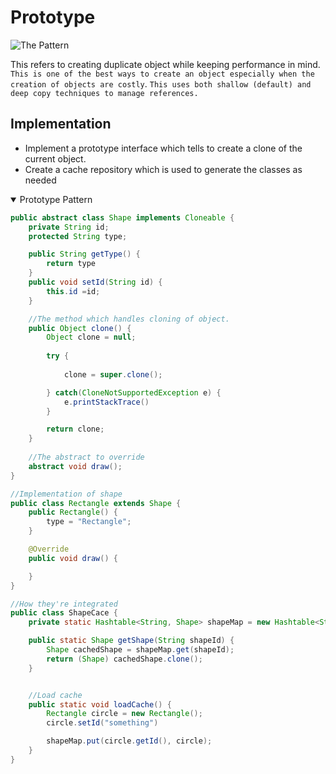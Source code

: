 # Prototype

![The Pattern](https://www.tutorialspoint.com/design_pattern/images/prototype_pattern_uml_diagram.jpg)

This refers to creating duplicate object while keeping performance in mind. `This is one of the best ways to create an object especially when the creation of objects are costly`. `This uses both shallow (default) and deep copy techniques to manage references.` 

## Implementation
- Implement a prototype interface which tells to create a clone of the current object.
- Create a cache repository which is used to generate the classes as needed

<details open> 
<summary>Prototype Pattern</summary>

```java
public abstract class Shape implements Cloneable {
    private String id;
    protected String type;

    public String getType() {
        return type
    }
    public void setId(String id) {
        this.id =id;
    }

    //The method which handles cloning of object.
    public Object clone() {
        Object clone = null;
    
        try {
            
            clone = super.clone();

        } catch(CloneNotSupportedException e) {
            e.printStackTrace()
        }

        return clone;
    }
    
    //The abstract to override
    abstract void draw();
}

```

```java
//Implementation of shape
public class Rectangle extends Shape {
    public Rectangle() {
        type = "Rectangle";
    }

    @Override
    public void draw() {

    }
}

```


```java
//How they're integrated
public class ShapeCace {
    private static Hashtable<String, Shape> shapeMap = new Hashtable<String, Shape>();

    public static Shape getShape(String shapeId) {
        Shape cachedShape = shapeMap.get(shapeId);
        return (Shape) cachedShape.clone();
    }


    //Load cache
    public static void loadCache() {
        Rectangle circle = new Rectangle();
        circle.setId("something")

        shapeMap.put(circle.getId(), circle);
    }
}

```
</details>